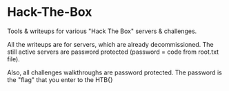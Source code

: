 # Hack-The-Box

Tools & writeups for various "Hack The Box" servers & challenges. 

All the writeups are for servers, which are already decommissioned. The still active servers are password protected (password = code from root.txt file).

Also, all challenges walkthroughs are password protected. The password is the "flag" that you enter to the HTB{} 
